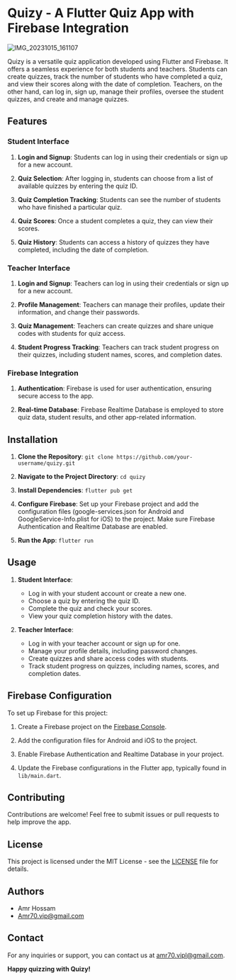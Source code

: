 # Quizy - A Flutter Quiz App with Firebase Integration


![IMG_20231015_161107](https://github.com/3MR7OSSAM/Quizy/assets/83048066/1deff3c3-0a72-45b9-8cb9-7eee965cdc68)


Quizy is a versatile quiz application developed using Flutter and Firebase. It offers a seamless experience for both students and teachers. Students can create quizzes, track the number of students who have completed a quiz, and view their scores along with the date of completion. Teachers, on the other hand, can log in, sign up, manage their profiles, oversee the student quizzes, and create and manage quizzes.

## Features

### Student Interface

1. **Login and Signup**: Students can log in using their credentials or sign up for a new account.

2. **Quiz Selection**: After logging in, students can choose from a list of available quizzes by entering the quiz ID.

3. **Quiz Completion Tracking**: Students can see the number of students who have finished a particular quiz.

4. **Quiz Scores**: Once a student completes a quiz, they can view their scores.

5. **Quiz History**: Students can access a history of quizzes they have completed, including the date of completion.

### Teacher Interface

1. **Login and Signup**: Teachers can log in using their credentials or sign up for a new account.

2. **Profile Management**: Teachers can manage their profiles, update their information, and change their passwords.

3. **Quiz Management**: Teachers can create quizzes and share unique codes with students for quiz access.

4. **Student Progress Tracking**: Teachers can track student progress on their quizzes, including student names, scores, and completion dates.

### Firebase Integration

1. **Authentication**: Firebase is used for user authentication, ensuring secure access to the app.

2. **Real-time Database**: Firebase Realtime Database is employed to store quiz data, student results, and other app-related information.

## Installation

1. **Clone the Repository**: `git clone https://github.com/your-username/quizy.git`

2. **Navigate to the Project Directory**: `cd quizy`

3. **Install Dependencies**: `flutter pub get`

4. **Configure Firebase**: Set up your Firebase project and add the configuration files (google-services.json for Android and GoogleService-Info.plist for iOS) to the project. Make sure Firebase Authentication and Realtime Database are enabled.

5. **Run the App**: `flutter run`

## Usage

1. **Student Interface**:
   - Log in with your student account or create a new one.
   - Choose a quiz by entering the quiz ID.
   - Complete the quiz and check your scores.
   - View your quiz completion history with the dates.

2. **Teacher Interface**:
   - Log in with your teacher account or sign up for one.
   - Manage your profile details, including password changes.
   - Create quizzes and share access codes with students.
   - Track student progress on quizzes, including names, scores, and completion dates.

## Firebase Configuration

To set up Firebase for this project:

1. Create a Firebase project on the [Firebase Console](https://console.firebase.google.com/).

2. Add the configuration files for Android and iOS to the project.

3. Enable Firebase Authentication and Realtime Database in your project.

4. Update the Firebase configurations in the Flutter app, typically found in `lib/main.dart`.

## Contributing

Contributions are welcome! Feel free to submit issues or pull requests to help improve the app.

## License

This project is licensed under the MIT License - see the [LICENSE](LICENSE) file for details.

## Authors

- Amr Hossam
- Amr70.vip@gmail.com

## Contact

For any inquiries or support, you can contact us at [amr70.vipl@gmail.com](mailto:your-email@example.com).

**Happy quizzing with Quizy!**
